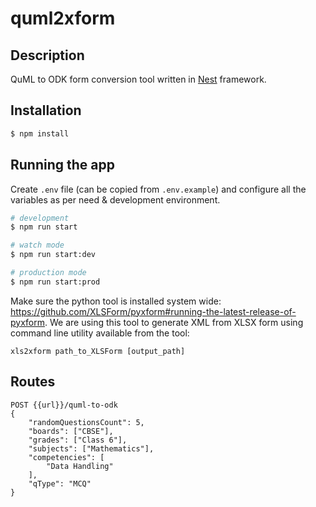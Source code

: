 # quml2xform

## Description

QuML to ODK form conversion tool written in [Nest](https://github.com/nestjs/nest) framework.

## Installation

```bash
$ npm install
```

## Running the app

Create `.env` file (can be copied from `.env.example`) and configure all the variables as per need & development environment.

```bash
# development
$ npm run start

# watch mode
$ npm run start:dev

# production mode
$ npm run start:prod
```

Make sure the python tool is installed system wide: https://github.com/XLSForm/pyxform#running-the-latest-release-of-pyxform. We are using this tool to generate XML from XLSX form using command line utility available from the tool:

```xls2xform path_to_XLSForm [output_path]```

## Routes
```
POST {{url}}/quml-to-odk
{
    "randomQuestionsCount": 5,
    "boards": ["CBSE"],
    "grades": ["Class 6"],
    "subjects": ["Mathematics"],
    "competencies": [
        "Data Handling"
    ],
    "qType": "MCQ"
}
```
